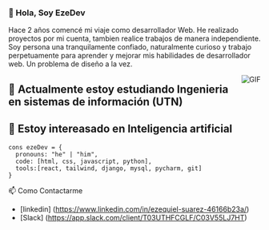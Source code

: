 ### 👋 Hola, Soy EzeDev
<p> 
Hace 2 años comencé mi viaje como desarrollador Web. He realizado proyectos por mi cuenta, tambien realice trabajos de manera independiente.
Soy persona una tranquilamente confiado, naturalmente curioso y trabajo perpetuamente para aprender y mejorar mis habilidades de desarrollador web. Un problema de diseño a la vez.
</p>
<img align="right" alt="GIF" src="https://i.pinimg.com/originals/e4/26/70/e426702edf874b181aced1e2fa5c6cde.gif" />

## 🌱 Actualmente estoy estudiando Ingenieria en sistemas de información (UTN)
## 👀 Estoy intereasado en Inteligencia artificial


```Js
cons ezeDev = {
  pronouns: "he" | "him",
  code: [html, css, javascript, python],
  tools:[react, tailwind, django, mysql, pycharm, git]
}
```

📫 Como Contactarme
- [linkedin] (https://www.linkedin.com/in/ezequiel-suarez-46166b23a/)
- [Slack] (https://app.slack.com/client/T03UTHFCGLF/C03V55LJ7HT) 


